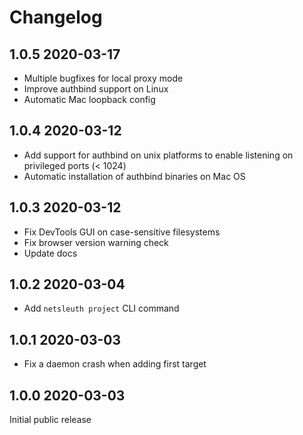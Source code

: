 Changelog
=========
1.0.5 2020-03-17
----------------
- Multiple bugfixes for local proxy mode
- Improve authbind support on Linux
- Automatic Mac loopback config

1.0.4 2020-03-12
----------------
- Add support for authbind on unix platforms to enable listening on privileged ports (< 1024)
- Automatic installation of authbind binaries on Mac OS

1.0.3 2020-03-12
----------------
- Fix DevTools GUI on case-sensitive filesystems
- Fix browser version warning check
- Update docs

1.0.2 2020-03-04
----------------
- Add `netsleuth project` CLI command

1.0.1 2020-03-03
----------------
- Fix a daemon crash when adding first target

1.0.0 2020-03-03
----------------
Initial public release